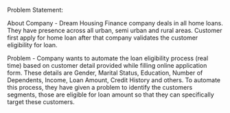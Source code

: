 Problem Statement:

About Company -
Dream Housing Finance company deals in all home loans. They have presence across all urban, semi urban and rural areas. Customer first apply for home loan after that company validates the customer eligibility for loan.

Problem - 
Company wants to automate the loan eligibility process (real time) based on customer detail provided while filling online application form. These details are Gender, Marital Status, Education, Number of Dependents, Income, Loan Amount, Credit History and others. To automate this process, they have given a problem to identify the customers segments, those are eligible for loan amount so that they can specifically target these customers.
